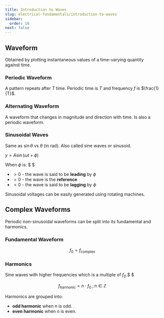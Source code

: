 ```yaml
---
title: Introduction to Waves
slug: electrical-fundamentals/introduction-to-waves
sidebar:
  order: 10
next: false
---
```


## Waveform

Obtained by plotting instantaneous values of a time-varying quantity against
time.

### Periodic Waveform

A pattern repeats after $T$ time. Periodic time is $T$ and frequency $f$ is
$\frac{1}{T}$.

### Alternating Waveform

A waveform that changes in magnitude and direction with time. Is also a periodic
waveform.

### Sinusoidal Waves

Same as $\sin\theta$ vs $\theta$ (in rad). Also called sine waves or sinusoid.

$y=A\sin(\omega{t}+\phi)$

When $\phi$ is: $ $

- $\gt{0}$ - the wave is said to be **leading** by $\phi$
- $=0$ - the wave is the **reference**
- $\lt{0}$ - the wave is said to be **lagging** by $\phi$

Sinusoidal voltages can be easily generated using rotating machines.

## Complex Waveforms

Periodic non-sinusoidal waveforms can be split into its fundamental and
harmonics.

### Fundamental Waveform

```math
f_0=f_{\text{complex}}
```

### Harmonics

Sine waves with higher frequencies which is a multiple of $f_0$.$ $

```math
f_{\text{harmonic}} =
n\cdot
f_0\;;\,n\in\mathbb{Z}
```

Harmonics are grouped into:

- **odd harmonic** when $n$ is odd.
- **even harmonic** when $n$ is even.
